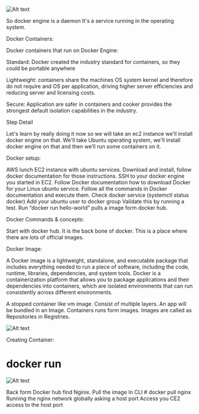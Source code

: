 ![Alt text](image.png)

So docker engine is a daemon It's a service running in the operating system. 

Docker Containers:

Docker containers that run on Docker Engine:

Standard: Docker created the industry standard for containers, so they could be portable anywhere

Lightweight: containers share the machines OS system kernel and therefore do not require and OS per application, driving higher server efficiencies and reducing server and licensing costs. 

Secure: Application are safer in containers and cooker provides the strongest default isolation capabilities in the industry.

Step Detail

Let's learn by really doing it now so we will take an ec2 instance
we'll install docker engine on that. We'll take Ubuntu operating system, we'll install
docker engine on that and then we’ll run some containers on it.

Docker setup:

AWS lunch EC2 instance with ubuntu services.
Download and install, follow docker documentation for those instructions.
SSH to your docker engine you started in EC2.
Follow Docker documentation how to download Docker for your Linux ubuntu service.
Follow all the commands in Docker documentation and execute them.
Check docker service (systemctl status docker)
Add your ubuntu user to docker group
Validate this by running a test. Run “docker run hello-world” pulls a image form docker hub.

Docker Commands & concepts:

Start with docker hub. It is the back bone of docker. This is a place where there are lots of official images.

Docker Image:

A Docker image is a lightweight, standalone, and executable package that includes everything needed to run a piece of software, including the code, runtime, libraries, dependencies, and system tools. Docker is a containerization platform that allows you to package applications and their dependencies into containers, which are isolated environments that can run consistently across different environments.

A stopped container like vm image.
Consist of multiple layers. 
An app will be bundled in an Image.
Containers runs form images.
Images are called as Repositories in Registries.

![Alt text](image-1.png)

Creating Container:

# docker run

![Alt text](image-2.png)

Back form Docker hub find Nginix.
Pull the image
In CLI # docker pull nginx
Running the nginx network globally asking a host port
Access you CE2 access to the host port

